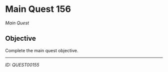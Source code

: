# Main Quest 156

*Main Quest*

## Objective
Complete the main quest objective.

---
*ID: QUEST00155*